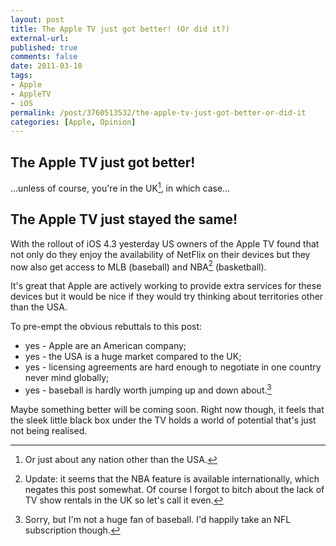 ```yaml
---
layout: post
title: The Apple TV just got better! (Or did it?)
external-url: 
published: true
comments: false
date: 2011-03-10
tags:
- Apple
- AppleTV
- iOS
permalink: /post/3760513532/the-apple-tv-just-got-better-or-did-it
categories: [Apple, Opinion]
---
```


## The Apple TV just got better!

...unless of course, you're in the UK[^1], in which case... 

## The Apple TV just stayed the same!

With the rollout of iOS 4.3 yesterday US owners of the Apple TV found that not only do they enjoy the availability of NetFlix on their devices but they now also get access to MLB (baseball) and NBA[^2] (basketball).

It's great that Apple are actively working to provide extra services for these devices but it would be nice if they would try thinking about territories other than the USA.

To pre-empt the obvious rebuttals to this post:

* yes - Apple are an American company;
* yes - the USA is a huge market compared to the UK;
* yes - licensing agreements are hard enough to negotiate in one country never mind globally;
* yes - baseball is hardly worth jumping up and down about.[^3]

Maybe something better will be coming soon. Right now though, it feels that the sleek little black box under the TV holds a world of potential that's just not being realised.

[^1]: Or just about any nation other than the USA.

[^2]: Update: it seems that the NBA feature is available internationally, which negates this post somewhat. Of course I forgot to bitch about the lack of TV show rentals in the UK so let's call it even.

[^3]: Sorry, but I'm not a huge fan of baseball. I'd happily take an NFL subscription though.

